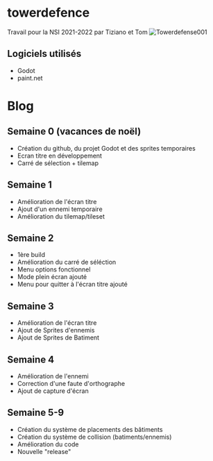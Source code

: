 # towerdefence
Travail pour la NSI 2021-2022 par Tiziano et Tom
![Towerdefense001](https://user-images.githubusercontent.com/55955510/150747794-3985b2ad-0555-418b-b753-579ea642cb72.PNG)
## Logiciels utilisés
* Godot
* paint.net
# Blog
## Semaine 0 (vacances de noël)
* Création du github, du projet Godot et des sprites temporaires  
* Ecran titre en développement
* Carré de sélection + tilemap

## Semaine 1
* Amélioration de l'écran titre
* Ajout d'un ennemi temporaire
* Amélioration du tilemap/tileset

## Semaine 2
* 1ère build
* Amélioration du carré de séléction
* Menu options fonctionnel
* Mode plein écran ajouté
* Menu pour quitter à l'écran titre ajouté

## Semaine 3
* Amélioration de l'écran titre
* Ajout de Sprites d'ennemis
* Ajout de Sprites de Batiment

## Semaine 4
* Amélioration de l'ennemi
* Correction d'une faute d'orthographe
* Ajout de capture d'écran

## Semaine 5-9
* Création du système de placements des bâtiments
* Création du système de collision (batiments/ennemis)
* Amélioration du code
* Nouvelle "release"
